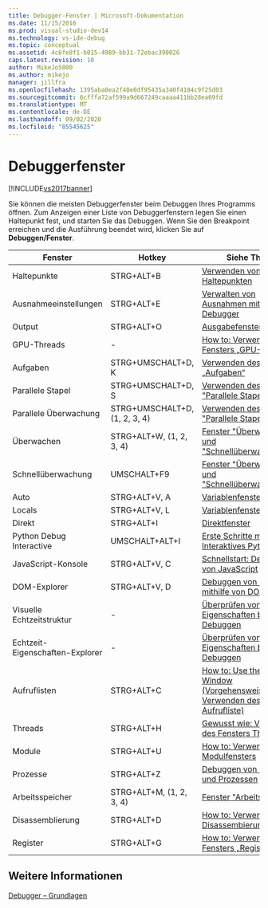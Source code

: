 ```yaml
---
title: Debugger-Fenster | Microsoft-Dokumentation
ms.date: 11/15/2016
ms.prod: visual-studio-dev14
ms.technology: vs-ide-debug
ms.topic: conceptual
ms.assetid: 4c6fe8f1-b015-4989-bb31-72ebac390026
caps.latest.revision: 10
author: MikeJo5000
ms.author: mikejo
manager: jillfra
ms.openlocfilehash: 1395aba0ea2f40e0df95435a340f4104c9f25d03
ms.sourcegitcommit: 6cfffa72af599a9d667249caaaa411bb28ea69fd
ms.translationtype: MT
ms.contentlocale: de-DE
ms.lasthandoff: 09/02/2020
ms.locfileid: "85545625"
---
```

# <a name="debugger-windows"></a>Debuggerfenster
[!INCLUDE[vs2017banner](../includes/vs2017banner.md)]

Sie können die meisten Debuggerfenster beim Debuggen Ihres Programms öffnen. Zum Anzeigen einer Liste von Debuggerfenstern legen Sie einen Haltepunkt fest, und starten Sie das Debuggen. Wenn Sie den Breakpoint erreichen und die Ausführung beendet wird, klicken Sie auf **Debuggen/Fenster**.  
  
|**Fenster**|**Hotkey**|**Siehe Thema**|  
|-|-|-|  
|Haltepunkte|STRG+ALT+B|[Verwenden von Haltepunkten](../debugger/using-breakpoints.md)|  
|Ausnahmeeinstellungen|STRG+ALT+E|[Verwalten von Ausnahmen mit dem Debugger](../debugger/managing-exceptions-with-the-debugger.md)|  
|Output|STRG+ALT+O|[Ausgabefenster](../ide/reference/output-window.md)|  
|GPU-Threads|-|[How to: Verwenden des Fensters „GPU-Threads“](../debugger/how-to-use-the-gpu-threads-window.md)|  
|Aufgaben|STRG+UMSCHALT+D, K|[Verwenden des Fensters „Aufgaben“](../debugger/using-the-tasks-window.md)|  
|Parallele Stapel|STRG+UMSCHALT+D, S|[Verwenden des Fensters "Parallele Stapel"](../debugger/using-the-parallel-stacks-window.md)|  
|Parallele Überwachung|STRG+UMSCHALT+D, (1, 2, 3, 4)|[Verwenden des Fensters "Parallele Stapel"](../debugger/using-the-parallel-stacks-window.md)|  
|Überwachen|STRG+ALT+W, (1, 2, 3, 4)|[Fenster "Überwachen" und "Schnellüberwachung"](../debugger/watch-and-quickwatch-windows.md)|  
|Schnellüberwachung|UMSCHALT+F9|[Fenster "Überwachen" und "Schnellüberwachung"](../debugger/watch-and-quickwatch-windows.md)|  
|Auto|STRG+ALT+V, A|[Variablenfenster](https://msdn.microsoft.com/library/ce0a67f6-2502-4b7a-ba45-cc32f8aeba3e)|  
|Locals|STRG+ALT+V, L|[Variablenfenster](https://msdn.microsoft.com/library/ce0a67f6-2502-4b7a-ba45-cc32f8aeba3e)|  
|Direkt|STRG+ALT+I|[Direktfenster](../ide/reference/immediate-window.md)|  
|Python Debug Interactive|UMSCHALT+ALT+I|[Erste Schritte mit PTVS: Interaktives Python](../python/getting-started-with-ptvs-interactive-python.md)|  
|JavaScript-Konsole|STRG+ALT+V, C|[Schnellstart: Debuggen von JavaScript](../debugger/quickstart-debug-javascript-using-the-console.md)|  
|DOM-Explorer|STRG+ALT+V, D|[Debuggen von Layout mithilfe von DOM Explorer](../debugger/debug-layout-using-dom-explorer.md)|  
|Visuelle Echtzeitstruktur|-|[Überprüfen von XAML-Eigenschaften beim Debuggen](../debugger/inspect-xaml-properties-while-debugging.md)|  
|Echtzeit-Eigenschaften-Explorer|-|[Überprüfen von XAML-Eigenschaften beim Debuggen](../debugger/inspect-xaml-properties-while-debugging.md)|  
|Aufruflisten|STRG+ALT+C|[How to: Use the Call Stack Window (Vorgehensweise: Verwenden des Fensters Aufrufliste)](../debugger/how-to-use-the-call-stack-window.md)|  
|Threads|STRG+ALT+H|[Gewusst wie: Verwenden des Fensters Threads](../debugger/how-to-use-the-threads-window.md)|  
|Module|STRG+ALT+U|[How to: Verwenden des Modulfensters](../debugger/how-to-use-the-modules-window.md)|  
|Prozesse|STRG+ALT+Z|[Debuggen von Threads und Prozessen](../debugger/debug-threads-and-processes.md)|  
|Arbeitsspeicher|STRG+ALT+M, (1, 2, 3, 4)|[Fenster "Arbeitsspeicher"](../debugger/memory-windows.md)|  
|Disassemblierung|STRG+ALT+D|[How to: Verwenden des Disassembierungsfensters](../debugger/how-to-use-the-disassembly-window.md)|  
|Register|STRG+ALT+G|[How to: Verwenden des Fensters „Register“](../debugger/how-to-use-the-registers-window.md)|  
  
## <a name="see-also"></a>Weitere Informationen  
 [Debugger – Grundlagen](../debugger/debugger-basics.md)
